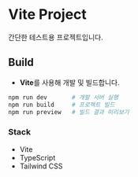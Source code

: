 # Vite Project

간단한 테스트용 프로젝트입니다.

## Build

- **Vite**를 사용해 개발 및 빌드합니다.

```bash
npm run dev       # 개발 서버 실행
npm run build     # 프로젝트 빌드
npm run preview   # 빌드 결과 미리보기
```


### Stack
- Vite
- TypeScript
- Tailwind CSS



